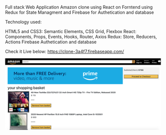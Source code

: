  Full stack Web Application Amazon clone using React on Forntend using Redux for State Managment and Firebase for Authetication and database

Technology used:

HTML5 and CSS3: Semantic Elements, CSS Grid, Flexbox
React: Components, Props, Events, Hooks, Router, Axios
Redux: Store, Reducers, Actions
Firebase Authetication and database

Check it Live below:
https://clone-3a4f7.firebaseapp.com/



![](image1.png)

